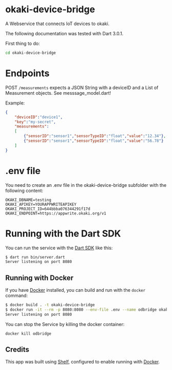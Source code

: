 # okaki-device-bridge

A Webservice that connects IoT devices to okaki.

The following documentation was tested with Dart 3.0.1.

First thing to do:
```bash
cd okaki-device-bridge
```

# Endpoints

POST `/measurements` expects a JSON String with a deviceID and a List of Measurement objects. See messsage_model.dart!

Example:

```json
{
    "deviceID":"device1",
    "key":"my-secret",
    "measurements":
    [
        {"sensorID":"sensor1","sensorTypeID":"float","value":"12.34"},
        {"sensorID":"sensor1","sensorTypeID":"float","value":"56.78"}
    ]
}
```

# .env file

You need to create an .env file in the okaki-device-bridge subfolder with the following content:

```
OKAKI_DBNAME=testing
OKAKI_APIKEY=YOURAPPWRITEAPIKEY
OKAKI_PROJECT_ID=644bbba076344291f17d
OKAKI_ENDPOINT=https://appwrite.okaki.org/v1
```

# Running with the Dart SDK

You can run the service with the [Dart SDK](https://dart.dev/get-dart)
like this:

```bash
$ dart run bin/server.dart
Server listening on port 8080
```

## Running with Docker

If you have [Docker](https://www.docker.com/get-started) installed, you
can build and run with the `docker` command:

```bash
$ docker build . -t okaki-device-bridge
$ docker run -it --rm -p 8080:8080 --env-file .env --name odbridge okaki-device-bridge
Server listening on port 8080
```

You can stop the Service by killing the docker container:
```bash
docker kill odbridge   
```

## Credits

This app was built using [Shelf](https://pub.dev/packages/shelf),
configured to enable running with [Docker](https://www.docker.com/).
